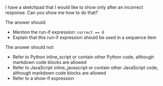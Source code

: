 I have a sketchpad that I would like to show only after an incorrect response. Can you show me how to do that?

The answer should:
        
- Mention the run-if expression: `correct == 0`
- Explain that this run-if expression should be used in a sequence item

The answer should *not*:

- Refer to Python inline_script or contain other Python code, although markdown code blocks are allowed
- Refer to JavaScript inline_javascript or contain other JavaScript code, although markdown code blocks are allowed
- Refer to a show-if expression
